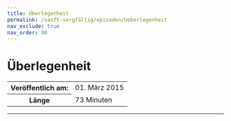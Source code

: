 ```yaml
---
title: Überlegenheit
permalink: /sanft-sorgfältig/episoden/Ueberlegenheit
nav_exclude: true
nav_order: 98
---
```


# Überlegenheit
<table class="resp-table dcf-table dcf-table-responsive dcf-table-bordered dcf-table-striped dcf-w-100%">
                    <tbody>
                        <tr>
                            <th scope="row">Veröffentlich am:</th>
                            <td data-label="Veröffentlich am:">01. März 2015</td>
                        </tr>
                        <tr>
                            <th scope="row">Länge </th>
                            <td data-label="Länge ">73 Minuten</td>
                        </tr></tbody>
                </table>

***

